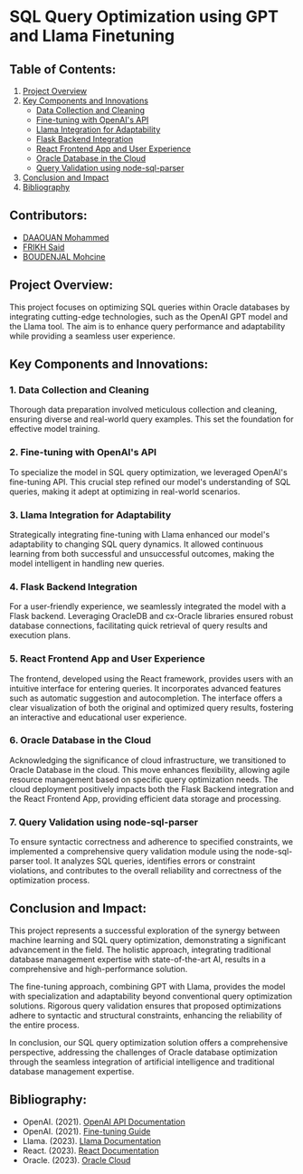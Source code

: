 # SQL Query Optimization using GPT and Llama Finetuning

## Table of Contents:
1. [Project Overview](#project-overview)
2. [Key Components and Innovations](#key-components-and-innovations)
   - [Data Collection and Cleaning](#1-data-collection-and-cleaning)
   - [Fine-tuning with OpenAI's API](#2-fine-tuning-with-openais-api)
   - [Llama Integration for Adaptability](#3-llama-integration-for-adaptability)
   - [Flask Backend Integration](#4-flask-backend-integration)
   - [React Frontend App and User Experience](#5-react-frontend-app-and-user-experience)
   - [Oracle Database in the Cloud](#6-oracle-database-in-the-cloud)
   - [Query Validation using node-sql-parser](#7-query-validation-using-node-sql-parser)
3. [Conclusion and Impact](#conclusion-and-impact)
4. [Bibliography](#bibliography)

## Contributors:

- [DAAOUAN Mohammed](#https://github.com/Daaouan-Mohammed)
- [FRIKH Said](#https://github.com/Frikh-Said)
- [BOUDENJAL Mohcine](#https://github.com/boudenjal-mohcine)

## Project Overview:

This project focuses on optimizing SQL queries within Oracle databases by integrating cutting-edge technologies, such as the OpenAI GPT model and the Llama tool. The aim is to enhance query performance and adaptability while providing a seamless user experience.

## Key Components and Innovations:

### 1. Data Collection and Cleaning

Thorough data preparation involved meticulous collection and cleaning, ensuring diverse and real-world query examples. This set the foundation for effective model training.

### 2. Fine-tuning with OpenAI's API

To specialize the model in SQL query optimization, we leveraged OpenAI's fine-tuning API. This crucial step refined our model's understanding of SQL queries, making it adept at optimizing in real-world scenarios.

### 3. Llama Integration for Adaptability

Strategically integrating fine-tuning with Llama enhanced our model's adaptability to changing SQL query dynamics. It allowed continuous learning from both successful and unsuccessful outcomes, making the model intelligent in handling new queries.

### 4. Flask Backend Integration

For a user-friendly experience, we seamlessly integrated the model with a Flask backend. Leveraging OracleDB and cx-Oracle libraries ensured robust database connections, facilitating quick retrieval of query results and execution plans.

### 5. React Frontend App and User Experience

The frontend, developed using the React framework, provides users with an intuitive interface for entering queries. It incorporates advanced features such as automatic suggestion and autocompletion. The interface offers a clear visualization of both the original and optimized query results, fostering an interactive and educational user experience.

### 6. Oracle Database in the Cloud

Acknowledging the significance of cloud infrastructure, we transitioned to Oracle Database in the cloud. This move enhances flexibility, allowing agile resource management based on specific query optimization needs. The cloud deployment positively impacts both the Flask Backend integration and the React Frontend App, providing efficient data storage and processing.

### 7. Query Validation using node-sql-parser

To ensure syntactic correctness and adherence to specified constraints, we implemented a comprehensive query validation module using the node-sql-parser tool. It analyzes SQL queries, identifies errors or constraint violations, and contributes to the overall reliability and correctness of the optimization process.

## Conclusion and Impact:

This project represents a successful exploration of the synergy between machine learning and SQL query optimization, demonstrating a significant advancement in the field. The holistic approach, integrating traditional database management expertise with state-of-the-art AI, results in a comprehensive and high-performance solution.

The fine-tuning approach, combining GPT with Llama, provides the model with specialization and adaptability beyond conventional query optimization solutions. Rigorous query validation ensures that proposed optimizations adhere to syntactic and structural constraints, enhancing the reliability of the entire process.

In conclusion, our SQL query optimization solution offers a comprehensive perspective, addressing the challenges of Oracle database optimization through the seamless integration of artificial intelligence and traditional database management expertise.

## Bibliography:
- OpenAI. (2021). [OpenAI API Documentation](https://beta.openai.com/docs/)
- OpenAI. (2021). [Fine-tuning Guide](https://platform.openai.com/docs/guides/fine-tuning)
- Llama. (2023). [Llama Documentation](https://llama.ai/)
- React. (2023). [React Documentation](https://reactjs.org/)
- Oracle. (2023). [Oracle Cloud](https://www.oracle.com/cloud/)

